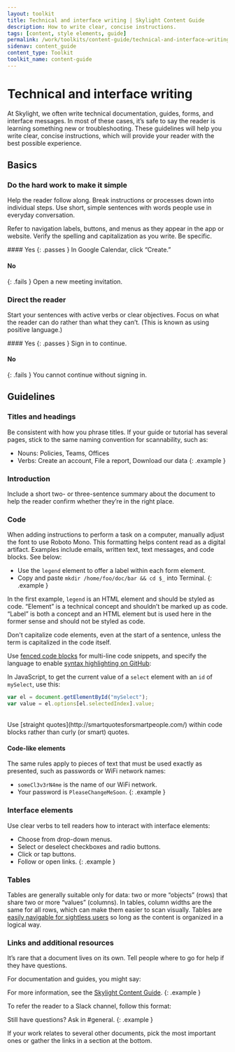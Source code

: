 ```yaml
---
layout: toolkit
title: Technical and interface writing | Skylight Content Guide
description: How to write clear, concise instructions.
tags: [content, style elements, guide]
permalink: /work/toolkits/content-guide/technical-and-interface-writing/
sidenav: content_guide
content_type: Toolkit
toolkit_name: content-guide
---
```


# Technical and interface writing

At Skylight, we often write technical documentation, guides, forms, and interface messages. In most of these cases, it’s safe to say the reader is learning something new or troubleshooting. These guidelines will help you write clear, concise instructions, which will provide your reader with the best possible experience.

## Basics

### Do the hard work to make it simple

Help the reader follow along. Break instructions or processes down into individual steps. Use short, simple sentences with words people use in everyday conversation.

Refer to navigation labels, buttons, and menus as they appear in the app or website. Verify the spelling and capitalization as you write. Be specific.

<div class="example" markdown="1">
#### Yes
{: .passes }
In Google Calendar, click “Create.”

#### No
{: .fails }
Open a new meeting invitation.
</div>

### Direct the reader

Start your sentences with active verbs or clear objectives. Focus on what the reader can do rather than what they can’t. (This is known as using positive language.)

<div class="example" markdown="1">
#### Yes
{: .passes }
Sign in to continue.

#### No
{: .fails }
You cannot continue without signing in.
</div>

## Guidelines

### Titles and headings

Be consistent with how you phrase titles. If your guide or tutorial has several pages, stick to the same naming convention for scannability, such as:

* Nouns: Policies, Teams, Offices
* Verbs: Create an account, File a report, Download our data
{: .example }

### Introduction

Include a short two- or three-sentence summary about the document to help the reader confirm whether they’re in the right place.

### Code

When adding instructions to perform a task on a computer, manually adjust the font to use Roboto Mono. This formatting helps content read as a digital artifact. Examples include emails, written text, text messages, and code blocks. See below:

* Use the `legend` element to offer a label within each form element.
* Copy and paste `mkdir /home/foo/doc/bar && cd $_` into Terminal.
{: .example }

In the first example, `legend` is an HTML element and should be styled as code. “Element” is a technical concept and shouldn’t be marked up as code. “Label” is both a concept and an HTML element but is used here in the former sense and should not be styled as code.

Don't capitalize code elements, even at the start of a sentence, unless the term is capitalized in the code itself.

Use [fenced code blocks](https://help.github.com/articles/creating-and-highlighting-code-blocks/) for multi-line code snippets, and specify the language to enable [syntax highlighting on GitHub](https://help.github.com/articles/creating-and-highlighting-code-blocks/#syntax-highlighting):

In JavaScript, to get the current value of a `select` element with an `id` of `mySelect`, use this:

```js
var el = document.getElementById("mySelect");
var value = el.options[el.selectedIndex].value;
```

<br>
Use [straight quotes](http://smartquotesforsmartpeople.com/) within code blocks rather than curly (or smart) quotes.

#### Code-like elements

The same rules apply to pieces of text that must be used exactly as presented, such as passwords or WiFi network names:

* `someCl3v3rN4me` is the name of our WiFi network.
* Your password is `PleaseChangeMeSoon`.
{: .example }

### Interface elements

Use clear verbs to tell readers how to interact with interface elements:

* Choose from drop-down menus.
* Select or deselect checkboxes and radio buttons.
* Click or tap buttons.
* Follow or open links.
{: .example }

### Tables

Tables are generally suitable only for data: two or more “objects” (rows) that share two or more “values” (columns). In tables, column widths are the same for all rows, which can make them easier to scan visually. Tables are [easily navigable for sightless users](http://webaim.org/techniques/tables/) so long as the content is organized in a logical way.

### Links and additional resources

It’s rare that a document lives on its own. Tell people where to go for help if they have questions.

For documentation and guides, you might say:

For more information, see the [Skylight Content Guide](#0).
{: .example }

To refer the reader to a Slack channel, follow this format:

Still have questions? Ask in #general.
{: .example }

If your work relates to several other documents, pick the most important ones or gather the links in a section at the bottom.
